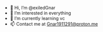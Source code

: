 - 👋 Hi, I’m @exiledGnar
- 👀 I’m interested in everything
- 🌱 I’m currently learning vc
- 📫 Contact me at Gnar1911291@proton.me

<!---
exiledGnar/exiledGnar is a ✨ special ✨ repository because its `README.md` (this file) appears on your GitHub profile.
You can click the Preview link to take a look at your changes.
--->
